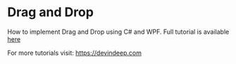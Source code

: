 # Drag and Drop
How to implement Drag and Drop using C# and WPF. Full tutorial is available [here](https://devindeep.com/how-to-implement-drag-and-drop-in-c/)

For more tutorials visit: https://devindeep.com
